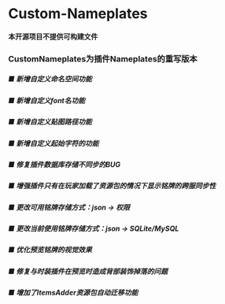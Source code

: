 # Custom-Nameplates
 
**本开源项目不提供可构建文件**

### CustomNameplates为插件Nameplates的重写版本
##### ■ 新增自定义命名空间功能 
##### ■ 新增自定义font名功能 
##### ■ 新增自定义贴图路径功能 
##### ■ 新增自定义起始字符的功能 
##### ■ 修复插件数据库存储不同步的BUG 
##### ■ 增强插件只有在玩家加载了资源包的情况下显示铭牌的跨服同步性 
##### ■ 更改可用铭牌存储方式：json -> 权限 
##### ■ 更改当前使用铭牌存储方式：json -> SQLite/MySQL
##### ■ 优化预览铭牌的视觉效果 
##### ■ 修复与时装插件在预览时造成背部装饰掉落的问题
##### ■ 增加了ItemsAdder资源包自动迁移功能
